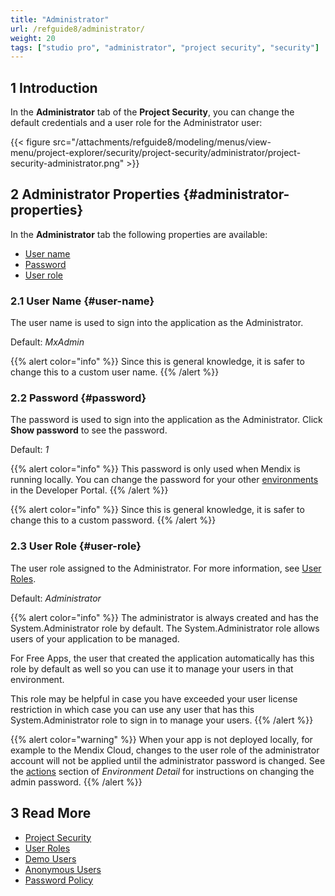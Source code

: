 ```yaml
---
title: "Administrator"
url: /refguide8/administrator/
weight: 20
tags: ["studio pro", "administrator", "project security", "security"]
---
```


## 1 Introduction

In the **Administrator** tab of the **Project Security**, you can change the default credentials and a user role for the Administrator user:

{{< figure src="/attachments/refguide8/modeling/menus/view-menu/project-explorer/security/project-security/administrator/project-security-administrator.png" >}}

## 2 Administrator Properties {#administrator-properties}

In the **Administrator** tab the following properties are available:

* [User name](#user-name)
* [Password](#password)
* [User role](#user-role)

### 2.1 User Name {#user-name}

The user name is used to sign into the application as the Administrator.

Default: *MxAdmin* 

{{% alert color="info" %}}
Since this is general knowledge, it is safer to change this to a custom user name.
{{% /alert %}}

### 2.2 Password {#password}

The password is used to sign into the application as the Administrator. Click **Show password** to see the password. 

Default: *1*

{{% alert color="info" %}}
This password is only used when Mendix is running locally. You can change the password for your other [environments](/developerportal/deploy/environments-details/) in the Developer Portal.
{{% /alert %}}

{{% alert color="info" %}}
Since this is general knowledge, it is safer to change this to a custom password.
{{% /alert %}}

### 2.3 User Role {#user-role}

The user role assigned to the Administrator. For more information, see [User Roles](/refguide8/user-roles/). 

Default: *Administrator*

{{% alert color="info" %}}
The administrator is always created and has the System.Administrator role by default. The System.Administrator role allows users of your application to be managed. 

For Free Apps, the user that created the application automatically has this role by default as well so you can use it to manage your users in that environment.

This role may be helpful in case you have exceeded your user license restriction in which case you can use any user that has this System.Administrator role to sign in to manage your users.
{{% /alert %}}

{{% alert color="warning" %}}
When your app is not deployed locally, for example to the Mendix Cloud, changes to the user role of the administrator account will not be applied until the administrator password is changed. See the [actions](/developerportal/deploy/environments-details/#actions) section of *Environment Detail* for instructions on changing the admin password.
{{% /alert %}}

## 3 Read More

* [Project Security](/refguide8/project-security/)
* [User Roles](/refguide8/user-roles/)
* [Demo Users](/refguide8/demo-users/)
* [Anonymous Users](/refguide8/anonymous-users/)
* [Password Policy](/refguide8/password-policy/)

